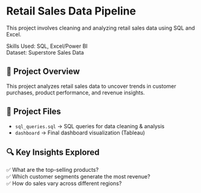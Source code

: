 # Retail Sales Data Pipeline  
This project involves cleaning and analyzing retail sales data using SQL and Excel.

Skills Used: SQL, Excel/Power BI  
Dataset: Superstore Sales Data  

## 📌 Project Overview  
This project analyzes retail sales data to uncover trends in customer purchases, product performance, and revenue insights.  

## 📂 Project Files  
- `sql_queries.sql` → SQL queries for data cleaning & analysis  
- `dashboard` → Final dashboard visualization (Tableau)  

## 🔍 Key Insights Explored  
✅ What are the top-selling products?  
✅ Which customer segments generate the most revenue?  
✅ How do sales vary across different regions?  

